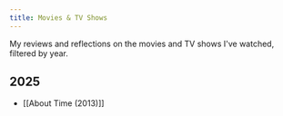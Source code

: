 ```yaml
---
title: Movies & TV Shows
---
```

My reviews and reflections on the movies and TV shows I've watched, filtered by year.

## 2025

- [[About Time (2013)]]